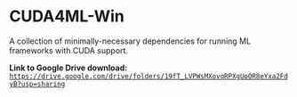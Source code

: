 # CUDA4ML-Win
A collection of minimally-necessary dependencies for running ML frameworks with CUDA support.

**Link to Google Drive download:**
[`https://drive.google.com/drive/folders/19fT_LVPWsMXovqRPXgUoOR8eYxa2FdyB?usp=sharing`](https://drive.google.com/drive/folders/19fT_LVPWsMXovqRPXgUoOR8eYxa2FdyB?usp=sharing)